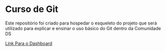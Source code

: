 # Curso de Git
Este repositório foi criado para hospedar o esqueleto do projeto que será utilizado para explicar e ensinar o uso básico do Git dentro da Comunidade DS

[Link Para o Dashboard](https://gitcds.streamlit.app/)